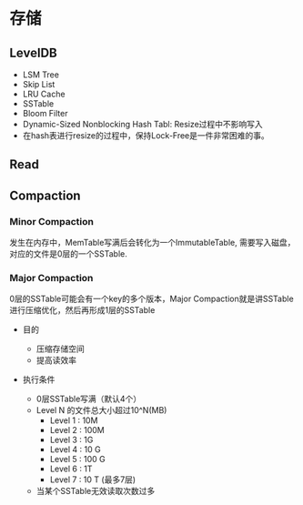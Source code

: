 # 存储

## LevelDB

- LSM Tree
- Skip List
- LRU Cache
- SSTable
- Bloom Filter
- Dynamic-Sized Nonblocking Hash Tabl: Resize过程中不影响写入
- 在hash表进行resize的过程中，保持Lock-Free是一件非常困难的事。

## Read

## Compaction

### Minor Compaction

发生在内存中，MemTable写满后会转化为一个ImmutableTable, 需要写入磁盘，对应的文件是0层的一个SSTable.

### Major Compaction

0层的SSTable可能会有一个key的多个版本，Major Compaction就是讲SSTable进行压缩优化，然后再形成1层的SSTable

- 目的
  - 压缩存储空间
  - 提高读效率

- 执行条件
  - 0层SSTable写满（默认4个）
  - Level N 的文件总大小超过10^N(MB)
    - Level 1 : 10M
    - Level 2 : 100M
    - Level 3 : 1G
    - Level 4 : 10 G
    - Level 5 : 100 G
    - Level 6 : 1T
    - Level 7 : 10 T (最多7层)
  - 当某个SSTable无效读取次数过多
